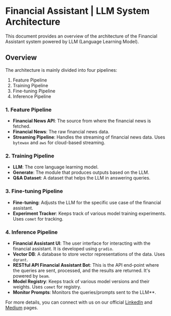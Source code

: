 # Financial Assistant | LLM System Architecture

This document provides an overview of the architecture of the Financial Assistant system powered by LLM (Language Learning Model).

## Overview
The architecture is mainly divided into four pipelines:
1. Feature Pipeline
2. Training Pipeline
3. Fine-tuning Pipeline
4. Inference Pipeline

### 1. Feature Pipeline
- **Financial News API**: The source from where the financial news is fetched.
- **Financial News**: The raw financial news data.
- **Streaming Pipeline**: Handles the streaming of financial news data. Uses `bytewax` and `aws` for cloud-based streaming.

### 2. Training Pipeline
- **LLM**: The core language learning model.
- **Generate**: The module that produces outputs based on the LLM.
- **Q&A Dataset**: A dataset that helps the LLM in answering queries.

### 3. Fine-tuning Pipeline
- **Fine-tuning**: Adjusts the LLM for the specific use case of the financial assistant.
- **Experiment Tracker**: Keeps track of various model training experiments. Uses `comet` for tracking.

### 4. Inference Pipeline
- **Financial Assistant UI**: The user interface for interacting with the financial assistant. It is developed using `gradio`.
- **Vector DB**: A database to store vector representations of the data. Uses `dqrant`.
- **RESTful API Financial Assistant Bot**: This is the API end-point where the queries are sent, processed, and the results are returned. It's powered by `beam`.
- **Model Registry**: Keeps track of various model versions and their weights. Uses `comet` for registry.
- **Monitor Prompts**: Monitors the queries/prompts sent to the LLM**.

For more details, you can connect with us on our official [LinkedIn](#) and [Medium](#) pages.


